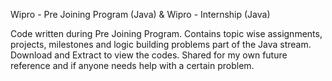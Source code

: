 
Wipro - Pre Joining Program (Java) & Wipro - Internship (Java)  

Code written during Pre Joining Program. Contains topic wise assignments, projects, milestones and logic building problems part of the Java stream. 
Download and Extract to view the codes.
Shared for my own future reference and if anyone needs help with a certain problem.
